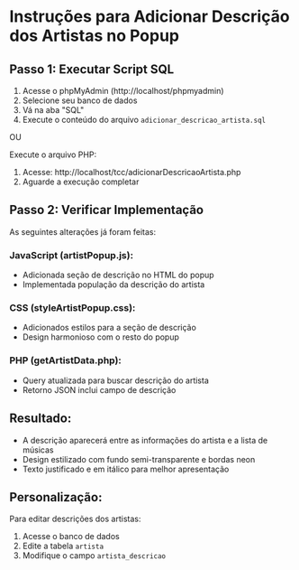 # Instruções para Adicionar Descrição dos Artistas no Popup

## Passo 1: Executar Script SQL
1. Acesse o phpMyAdmin (http://localhost/phpmyadmin)
2. Selecione seu banco de dados
3. Vá na aba "SQL"
4. Execute o conteúdo do arquivo `adicionar_descricao_artista.sql`

OU

Execute o arquivo PHP:
1. Acesse: http://localhost/tcc/adicionarDescricaoArtista.php
2. Aguarde a execução completar

## Passo 2: Verificar Implementação
As seguintes alterações já foram feitas:

### JavaScript (artistPopup.js):
- Adicionada seção de descrição no HTML do popup
- Implementada população da descrição do artista

### CSS (styleArtistPopup.css):
- Adicionados estilos para a seção de descrição
- Design harmonioso com o resto do popup

### PHP (getArtistData.php):
- Query atualizada para buscar descrição do artista
- Retorno JSON inclui campo de descrição

## Resultado:
- A descrição aparecerá entre as informações do artista e a lista de músicas
- Design estilizado com fundo semi-transparente e bordas neon
- Texto justificado e em itálico para melhor apresentação

## Personalização:
Para editar descrições dos artistas:
1. Acesse o banco de dados
2. Edite a tabela `artista`
3. Modifique o campo `artista_descricao`